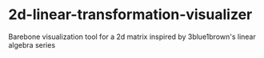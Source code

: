 # 2d-linear-transformation-visualizer

Barebone visualization tool for a 2d matrix
inspired by 3blue1brown's linear algebra series
